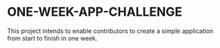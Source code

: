 # ONE-WEEK-APP-CHALLENGE
This project intends to enable contributors to create a simple application from start to finish in one week.

